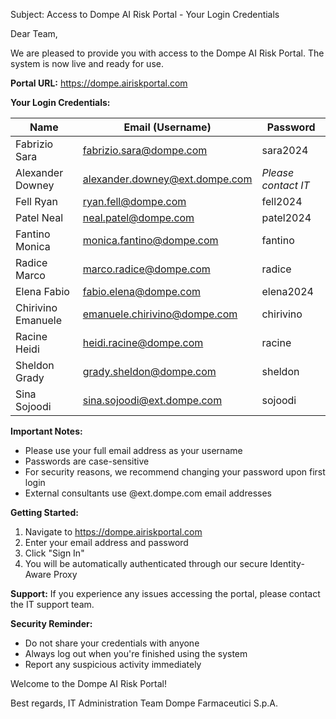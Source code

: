 Subject: Access to Dompe AI Risk Portal - Your Login Credentials

Dear Team,

We are pleased to provide you with access to the Dompe AI Risk Portal. The system is now live and ready for use.

**Portal URL:** https://dompe.airiskportal.com

**Your Login Credentials:**

| Name | Email (Username) | Password |
|------|------------------|----------|
| Fabrizio Sara | fabrizio.sara@dompe.com | sara2024 |
| Alexander Downey | alexander.downey@ext.dompe.com | *Please contact IT* |
| Fell Ryan | ryan.fell@dompe.com | fell2024 |
| Patel Neal | neal.patel@dompe.com | patel2024 |
| Fantino Monica | monica.fantino@dompe.com | fantino |
| Radice Marco | marco.radice@dompe.com | radice |
| Elena Fabio | fabio.elena@dompe.com | elena2024 |
| Chirivino Emanuele | emanuele.chirivino@dompe.com | chirivino |
| Racine Heidi | heidi.racine@dompe.com | racine |
| Sheldon Grady | grady.sheldon@dompe.com | sheldon |
| Sina Sojoodi | sina.sojoodi@ext.dompe.com | sojoodi |

**Important Notes:**
- Please use your full email address as your username
- Passwords are case-sensitive
- For security reasons, we recommend changing your password upon first login
- External consultants use @ext.dompe.com email addresses

**Getting Started:**
1. Navigate to https://dompe.airiskportal.com
2. Enter your email address and password
3. Click "Sign In"
4. You will be automatically authenticated through our secure Identity-Aware Proxy

**Support:**
If you experience any issues accessing the portal, please contact the IT support team.

**Security Reminder:**
- Do not share your credentials with anyone
- Always log out when you're finished using the system
- Report any suspicious activity immediately

Welcome to the Dompe AI Risk Portal!

Best regards,
IT Administration Team
Dompe Farmaceutici S.p.A.